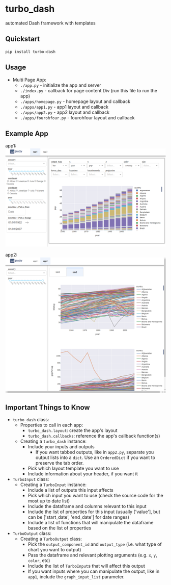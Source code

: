 # turbo_dash
automated Dash framework with templates

## Quickstart
`pip install turbo-dash`

## Usage
- Multi Page App:
  - `./app.py` - initialize the app and server
  - `./index.py` - callback for page content Div (run this file to run the app)
  - `./apps/homepage.py` - homepage layout and callback
  - `./apps/app1.py` - app1 layout and callback
  - `./apps/app2.py` - app2 layout and callback
  - `./apps/fourohfour.py` - fourohfour layout and callback

## Example App
app1:
![app1](./assets/app1_example.png)

app2:
![app2](./assets/app2_example.png)

## Important Things to Know
- `turbo_dash` class:
  - Properties to call in each app:
    - `turbo_dash.layout`: create the app's layout
    - `turbo_dash.callbacks`: reference the app's callback function(s)
  - Creating a `turbo_dash` instance:
    - Include your inputs and outputs
      - If you want tabbed outputs, like in `app2.py`, separate you output lists into a `dict`. Use an `OrderedDict` if you want to preserve the tab order.
    - Pick which layout template you want to use
    - Include information about your header, if you want it
- `TurboInput` class:
  - Creating a `TurboInput` instance:
    - Include a list of outputs this input affects
    - Pick which input you want to use (check the source code for the most up to date list)
    - Include the dataframe and columns relevant to this input
    - Include the list of properties for this input (usually ['value'], but can be ['start_date', 'end_date'] for date ranges)
    - Include a list of functions that will manipulate the dataframe based on the list of properties
- `TurboOutput` class:
  - Creating a `TurboOutput` class:
    - Pick the `output_component_id` and `output_type` (i.e. what type of chart you want to output)
    - Pass the dataframe and relevant plotting arguments (e.g. `x`, `y`, `color`, etc)
    - Include the list of `TurboInput`s that will affect this output
    - If you want inputs where you can manipulate the output, like in `app1`, include the `graph_input_list` parameter.